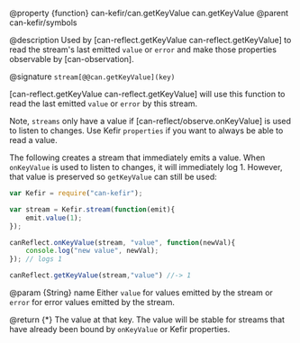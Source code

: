 @property {function} can-kefir/can.getKeyValue can.getKeyValue
@parent can-kefir/symbols

@description Used by [can-reflect.getKeyValue can-reflect.getKeyValue] to read the
stream's last emitted `value` or `error` and make those properties observable
by [can-observation].

@signature `stream[@@can.getKeyValue](key)`

[can-reflect.getKeyValue can-reflect.getKeyValue] will use this function
to read the last emitted `value` or `error` by this stream.  

Note, `streams` only have a value if [can-reflect/observe.onKeyValue] is used to listen to changes.  Use
Kefir `properties` if you want to always be able to read a value.


The following creates a stream that immediately emits a value.  When `onKeyValue`
is used to listen to changes, it will immediately log 1.  However,
that value is preserved so `getKeyValue` can still be used:


```js
var Kefir = require("can-kefir");

var stream = Kefir.stream(function(emit){
	emit.value(1);
});

canReflect.onKeyValue(stream, "value", function(newVal){
	console.log("new value", newVal);
}); // logs 1

canReflect.getKeyValue(stream,"value") //-> 1
```

@param {String} name Either `value` for values emitted by the stream or `error` for
error values emitted by the stream.

@return {*} The value at that key.  The value will be stable for streams that
have already been bound by `onKeyValue` or Kefir properties.
